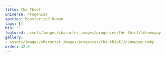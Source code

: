 ```yaml
---
title: The Thief
universe: Progenies
species: Monsterized Human
tags: []
bio: ''
featured: assets/images/character_images/progenies/the-thief/idknewguy.webp
gallery:
- assets/images/character_images/progenies/the-thief/idknewguy.webp
order: 42.0
---
```

